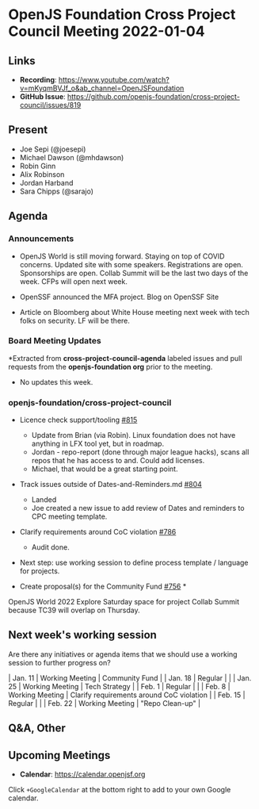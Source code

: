# OpenJS Foundation Cross Project Council Meeting 2022-01-04

## Links

* **Recording**: https://www.youtube.com/watch?v=mKyqmBVJf_o&ab_channel=OpenJSFoundation
* **GitHub Issue**: https://github.com/openjs-foundation/cross-project-council/issues/819

## Present

* Joe Sepi (@joesepi)
* Michael Dawson (@mhdawson)
* Robin Ginn
* Alix Robinson
* Jordan Harband
* Sara Chipps (@sarajo)

## Agenda

### Announcements

* OpenJS World is still moving forward. Staying on top of COVID concerns. Updated site with some speakers. Registrations are open. Sponsorships are open. Collab Summit will be the last two days of the week. CFPs will open next week.

* OpenSSF announced the MFA project. Blog on OpenSSF Site

* Article on Bloomberg about White House meeting next week with tech folks on security. LF will be there.

### Board Meeting Updates

*Extracted from **cross-project-council-agenda** labeled issues and pull requests from the **openjs-foundation org** prior to the meeting.

* No updates this week.

### openjs-foundation/cross-project-council

* Licence check support/tooling [#815](https://github.com/openjs-foundation/cross-project-council/issues/815)
  * Update from Brian (via Robin). Linux foundation does not have anything in LFX tool yet, but
     in roadmap.
  * Jordan - repo-report (done through major league hacks), scans all repos that he has access to and. Could add licenses. 
  * Michael, that would be a great starting point.

* Track issues outside of Dates-and-Reminders.md [#804](https://github.com/openjs-foundation/cross-project-council/pull/804)
  * Landed
  * Joe created a new issue to add review of Dates and reminders to CPC meeting template.

* Clarify requirements around CoC violation [#786](https://github.com/openjs-foundation/cross-project-council/issues/786)
  * Audit done.
* Next step: use working session to define process template / language for projects. 

* Create proposal(s) for the Community Fund [#756](https://github.com/openjs-foundation/cross-project-council/issues/756)
  * 

OpenJS World 2022
Explore Saturday space for project Collab Summit because TC39 will overlap on Thursday.

## Next week's working session

Are there any initiatives or agenda items that we should use a working session to further progress on?

| Jan. 11 | Working Meeting | Community Fund |
| Jan. 18 | Regular |  |
| Jan. 25 | Working Meeting | Tech Strategy |
| Feb. 1 | Regular |  |
| Feb. 8 | Working Meeting | Clarify requirements around CoC violation |
| Feb. 15 | Regular |  |
| Feb. 22 | Working Meeting | "Repo Clean-up" |


## Q&A, Other

## Upcoming Meetings

* **Calendar**: <https://calendar.openjsf.org>

Click `+GoogleCalendar` at the bottom right to add to your own Google calendar.

